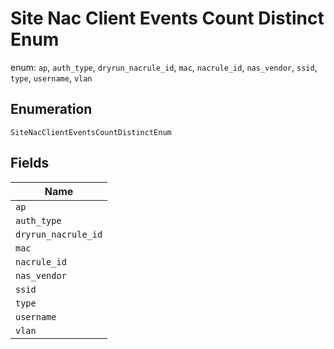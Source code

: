 
# Site Nac Client Events Count Distinct Enum

enum: `ap`, `auth_type`, `dryrun_nacrule_id`, `mac`, `nacrule_id`, `nas_vendor`, `ssid`, `type`, `username`, `vlan`

## Enumeration

`SiteNacClientEventsCountDistinctEnum`

## Fields

| Name |
|  --- |
| `ap` |
| `auth_type` |
| `dryrun_nacrule_id` |
| `mac` |
| `nacrule_id` |
| `nas_vendor` |
| `ssid` |
| `type` |
| `username` |
| `vlan` |


